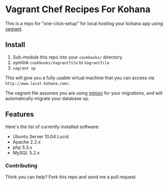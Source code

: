 # Vagrant Chef Recipes For Kohana

This is a repo for "one-click-setup" for local hosting your kohana app using [vagrant](http://vagrantup.com/).

## Install

 1. Sub-module this repo into your `cookbooks/` directory.
 2. symlink `cookbooks/Vagrantfile` to `Vagrantfile`
 3. `vagrant up`

This will give you a fully usable virtual machine that you can access via `http://www.local-kohana.com/`.

The vagrant file assumes you are using [minion](https://github.com/kohana-minion) for your migrations, and will automatically migrate your database up.

## Features

Here's the list of currently installed software:

 - Ubuntu Server 10.04 Lucid
 - Apache 2.2.x
 - php 5.3.x
 - MySQL 5.2.x

### Contributing

Think you can help? Fork this repo and send me a pull request.